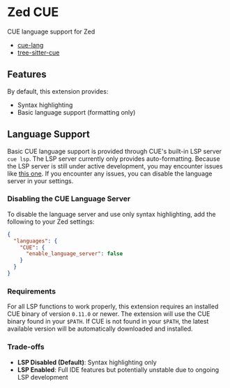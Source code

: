 # Zed CUE

CUE language support for Zed

- [cue-lang](https://github.com/cue-lang/cue)
- [tree-sitter-cue](https://github.com/eonpatapon/tree-sitter-cue)

## Features

By default, this extension provides:
- Syntax highlighting
- Basic language support (formatting only)

## Language Support

Basic CUE language support is provided through CUE's built-in LSP server `cue
lsp`. The LSP server currently only provides auto-formatting. Because the LSP
server is still under active development, you may encounter issues like [this
one](https://github.com/jkasky/zed-cue/issues/5). If you encounter any issues,
you can disable the language server in your settings.

### Disabling the CUE Language Server

To disable the language server and use only syntax highlighting, add the
following to your Zed settings:

```json
{
  "languages": {
    "CUE": {
      "enable_language_server": false
    }
  }
}
```

### Requirements

For all LSP functions to work properly, this extension requires an installed CUE
binary of version `0.11.0` or newer. The extension will use the CUE binary found
in your `$PATH`. If CUE is not found in your `$PATH`, the latest available
version will be automatically downloaded and installed.

### Trade-offs

- **LSP Disabled (Default)**: Syntax highlighting only
- **LSP Enabled**: Full IDE features but potentially unstable due to ongoing LSP development
